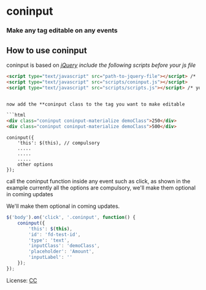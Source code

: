 # coninput
### Make any tag editable on any events

## How to use coninput

coninput is based on *[jQuery](http://www.jquery.com)*
*include the following scripts before your js file*

```html
<script type="text/javascript" src="path-to-jquery-file"></script> /*  */
<script type="text/javascript" src="scripts/coninput.js"></script>
<script type="text/javascript" src="scripts/scripts.js"></script> /* your js file */


now add the **coninput class to the tag you want to make editable

```html
<div class="coninput coninput-materialize demoClass">250</div>
<div class="coninput coninput-materialize demoClass">500</div>
```

```javacript
coninput({
	'this': $(this), // compulsory
	.....
	.....
	.....
	other options
});
```

call the coninput function inside any event such as click, as shown in the example
currently all the options are compulsory, we'll make them optional in coming updates

We'll make them optional in coming updates.

```javascript
$('body').on('click', '.coninput', function() {
	coninput({
		'this': $(this),
		'id': 'fd-test-id',
		'type': 'text',
		'inputClass': 'demoClass',
		'placeholder': 'Amount',
		'inputLabel': ''
	});
});
```

License: [CC](https://creativecommons.org/licenses/by/3.0/)